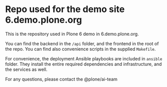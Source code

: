 # Repo used for the demo site 6.demo.plone.org

This is the repository used in Plone 6 demo in 6.demo.plone.org.

You can find the backend in the `/api` folder, and the frontend in the root of the repo.
You can find also convenience scripts in the supplied `Makefile`.

For convenience, the deployment Ansible playbooks are included in `ansible` folder. They install the entire required dependencies and infrastructure, and the services as well.

For any questions, please contact the @plone/ai-team
